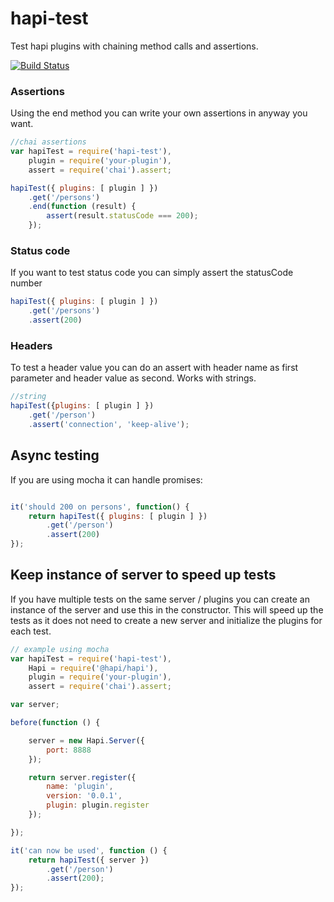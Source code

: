 # hapi-test
Test hapi plugins with chaining method calls and assertions.

[![Build Status](https://travis-ci.org/klokoy/hapi-test.svg?branch=master)](https://travis-ci.org/klokoy/hapi-test)

### Assertions

Using the end method you can write your own assertions in anyway you want.

```javascript
//chai assertions
var hapiTest = require('hapi-test'),
    plugin = require('your-plugin'),
    assert = require('chai').assert;

hapiTest({ plugins: [ plugin ] })
    .get('/persons')
    .end(function (result) {
        assert(result.statusCode === 200);
    });
```

### Status code
If you want to test status code you can simply assert the statusCode number

```javascript
hapiTest({ plugins: [ plugin ] })
    .get('/persons')
    .assert(200)
```

### Headers
To test a header value you can do an assert with header name as first parameter and header value as second. Works with strings.

```javascript
//string
hapiTest({plugins: [ plugin ] })
    .get('/person')
    .assert('connection', 'keep-alive');
```

## Async testing
If you are using mocha it can handle promises:

```javascript

it('should 200 on persons', function() {
    return hapiTest({ plugins: [ plugin ] })
        .get('/person')
        .assert(200)
});
```

## Keep instance of server to speed up tests
If you have multiple tests on the same server / plugins you can create an instance of the server and use this in the constructor. This will speed up the tests as it does not need to create a new server and initialize the plugins for each test.

```javascript
// example using mocha
var hapiTest = require('hapi-test'),
    Hapi = require('@hapi/hapi'),
    plugin = require('your-plugin'),
    assert = require('chai').assert;

var server;

before(function () {

    server = new Hapi.Server({
        port: 8888
    });

    return server.register({
        name: 'plugin',
        version: '0.0.1',
        plugin: plugin.register
    });

});

it('can now be used', function () {
    return hapiTest({ server })
        .get('/person')
        .assert(200);
});

```
